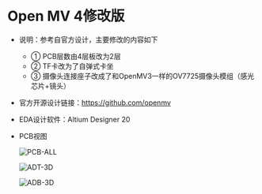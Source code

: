 

# Open MV 4修改版

- 说明：参考自官方设计，主要修改的内容如下

	- ① PCB层数由4层板改为2层
	- ② TF卡改为了自弹式卡坐
	- ③ 摄像头连接座子改成了和OpenMV3一样的OV7725摄像头模组（感光芯片+镜头）

- 官方开源设计链接：https://github.com/openmv

- EDA设计软件：Altium Designer 20

- PCB视图

	![PCB-ALL](/Hardware/Picture/ALL.png)

	![ADT-3D](/Hardware/Picture/3D-ADT.png)

	![ADB-3D](/Hardware/Picture/3D-ADB.png)